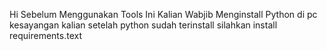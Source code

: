 Hi Sebelum Menggunakan Tools Ini Kalian Wabjib Menginstall Python di pc kesayangan kalian setelah python sudah terinstall silahkan install requirements.text
